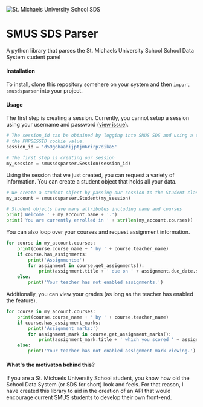 ![St. Michaels University School SDS](https://i.imgur.com/5wEKs0H.png?1)
# SMUS SDS Parser
A python library that parses the St. Michaels University School School Data System student panel

#### Installation
To install, clone this repository somehere on your system and then `import smusdsparser` into your project.

#### Usage
The first step is creating a session. Currently, you cannot setup a session using your username and password ([view issue](https://github.com/rashidx/SMUS-SDS-Parser/issues/1)).
```python
# The session_id can be obtained by logging into SMUS SDS and using a chrome extension like EditThisCookie to find
# the PHPSESSID cookie value.
session_id = 'd59gobaahijptjm6rirp7dika5'

# The first step is creating our session
my_session = smussdsparser.Session(session_id)
```
Using the session that we just created, you can request a variety of information. You can create a student object that holds all your data.
```python
# We create a student object by passing our session to the Student class
my_account = smussdsparser.Student(my_session)

# Student objects have many attributes including name and courses
print('Welcome ' + my_account.name + '.')
print('You are currently enrolled in ' + str(len(my_account.courses)) + 'courses.')
```
You can also loop over your courses and request assignment information.
```python
for course in my_account.courses:
    print(course.course_name + ' by ' + course.teacher_name)
    if course.has_assignments:
        print('Assignments:')
        for assignment in course.get_assignments():
            print(assignment.title + ' due on ' + assignment.due_date.strftime('%d %b %Y'))
    else:
        print('Your teacher has not enabled assignments.')
```
Additionally, you can view your grades (as long as the teacher has enabled the feature).
```python
for course in my_account.courses:
    print(course.course_name + ' by ' + course.teacher_name)
    if course.has_assignment_marks:
        print('Assignment marks:')
        for assignment_mark in course.get_assignment_marks():
            print(assignment_mark.title + ' which you scored ' + assignment_mark.percent + ' in.')
    else:
        print('Your teacher has not enabled assignment mark viewing.')
```

#### What's the motivaton behind this?
If you are a St. Michaels University School student, you know how old the School Data System (or SDS for short) look and feels. For that reason, I have created this library to aid in the creation of an API that would encourage current SMUS students to develop their own front-end.
